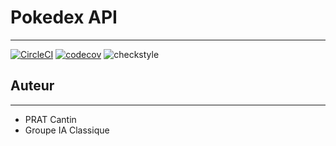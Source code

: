# Pokedex API
- --
[![CircleCI](https://dl.circleci.com/status-badge/img/gh/PRAT-Cantin/ceri-m1-techniques-de-test/tree/master.svg?style=svg)](https://dl.circleci.com/status-badge/redirect/gh/PRAT-Cantin/ceri-m1-techniques-de-test/tree/master)
[![codecov](https://codecov.io/gh/PRAT-Cantin/ceri-m1-techniques-de-test/graph/badge.svg?token=457AN50U31)](https://codecov.io/gh/PRAT-Cantin/ceri-m1-techniques-de-test)
![checkstyle](https://gist.github.com/PRAT-Cantin/280283e57af5d5b69314c121a6a758b0)

## Auteur
- --
- PRAT Cantin
- Groupe IA Classique

